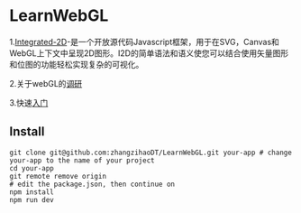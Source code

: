 # LearnWebGL

1.[Integrated-2D](https://github.com/I2Djs/I2Djs)-是一个开放源代码Javascript框架，用于在SVG，Canvas和WebGL上下文中呈现2D图形。I2D的简单语法和语义使您可以结合使用矢量图形和位图的功能轻松实现复杂的可视化。

2.关于webGL的[调研](https://zhuanlan.zhihu.com/p/62250018)


3.快速[入门](https://zhuanlan.zhihu.com/p/23272116)
## Install
```
git clone git@github.com:zhangzihaoDT/LearnWebGL.git your-app # change your-app to the name of your project
cd your-app
git remote remove origin
# edit the package.json, then continue on
npm install
npm run dev
```
